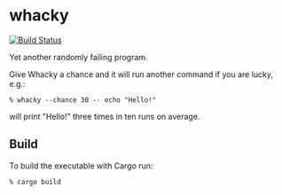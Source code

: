 whacky
======
[![Build Status](https://secure.travis-ci.org/supki/whacky.png?branch=master)](https://travis-ci.org/supki/whacky)

Yet another randomly failing program.

Give Whacky a chance and it will run another command if you are lucky, e.g.:

```
% whacky --chance 30 -- echo "Hello!"
```

will print "Hello!" three times in ten runs on average.

Build
-----

To build the executable with Cargo run:

```
% cargo build
```
